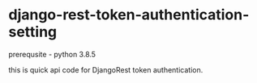 # django-rest-token-authentication-setting

prerequsite - python 3.8.5

this is quick api code for DjangoRest token authentication.


